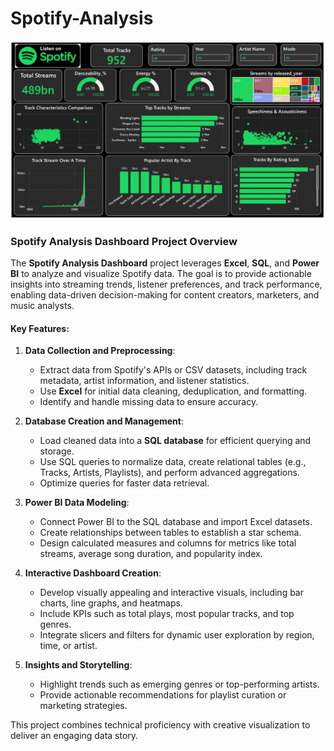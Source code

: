 # Spotify-Analysis
![logo](https://github.com/rachit7217/Spotify-Analysis/blob/main/Dashboard%2011%20Spotify.png)
### Spotify Analysis Dashboard Project Overview

The **Spotify Analysis Dashboard** project leverages **Excel**, **SQL**, and **Power BI** to analyze and visualize Spotify data. The goal is to provide actionable insights into streaming trends, listener preferences, and track performance, enabling data-driven decision-making for content creators, marketers, and music analysts.

#### Key Features:

1. **Data Collection and Preprocessing**:  
   - Extract data from Spotify's APIs or CSV datasets, including track metadata, artist information, and listener statistics.
   - Use **Excel** for initial data cleaning, deduplication, and formatting.
   - Identify and handle missing data to ensure accuracy.

2. **Database Creation and Management**:  
   - Load cleaned data into a **SQL database** for efficient querying and storage.
   - Use SQL queries to normalize data, create relational tables (e.g., Tracks, Artists, Playlists), and perform advanced aggregations.
   - Optimize queries for faster data retrieval.

3. **Power BI Data Modeling**:  
   - Connect Power BI to the SQL database and import Excel datasets.
   - Create relationships between tables to establish a star schema.
   - Design calculated measures and columns for metrics like total streams, average song duration, and popularity index.

4. **Interactive Dashboard Creation**:  
   - Develop visually appealing and interactive visuals, including bar charts, line graphs, and heatmaps.
   - Include KPIs such as total plays, most popular tracks, and top genres.
   - Integrate slicers and filters for dynamic user exploration by region, time, or artist.

5. **Insights and Storytelling**:  
   - Highlight trends such as emerging genres or top-performing artists.
   - Provide actionable recommendations for playlist curation or marketing strategies.

This project combines technical proficiency with creative visualization to deliver an engaging data story.
